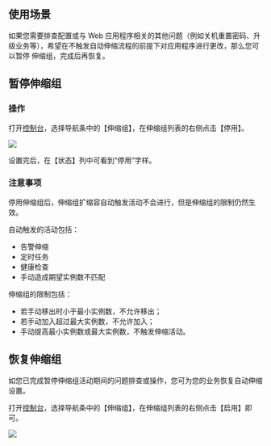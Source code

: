 ## 使用场景

如果您需要排查配置或与 Web 应用程序相关的其他问题（例如关机重置密码、升级业务等），希望在不触发自动伸缩流程的前提下对应用程序进行更改，那么您可以暂停 伸缩组，完成后再恢复。

## 暂停伸缩组

### 操作

打开[控制台](https://console.cloud.tencent.com/autoscaling/config)，选择导航条中的【伸缩组】，在伸缩组列表的右侧点击【停用】。

![](https://mc.qcloudimg.com/static/img/ba3bfe7ebc1d21be86f8947b4ed51df9/8.jpg)

设置完后，在【状态】列中可看到“停用”字样。

### 注意事项

停用伸缩组后，伸缩组扩缩容自动触发活动不会进行，但是伸缩组的限制仍然生效。

自动触发的活动包括：
- 告警伸缩
- 定时任务
- 健康检查
- 手动造成期望实例数不匹配

伸缩组的限制包括：

- 若手动移出时小于最小实例数，不允许移出；
- 若手动加入超过最大实例数，不允许加入；
- 手动提高最小实例数或最大实例数，不触发伸缩活动。

## 恢复伸缩组

如您已完成暂停伸缩组活动期间的问题排查或操作，您可为您的业务恢复自动伸缩设置。

打开[控制台](https://console.cloud.tencent.com/autoscaling/config)，选择导航条中的【伸缩组】，在伸缩组列表的右侧点击【启用】即可。

![](https://mc.qcloudimg.com/static/img/2a2d2d5704b53b4705a39798b53f8425/image.jpg)




